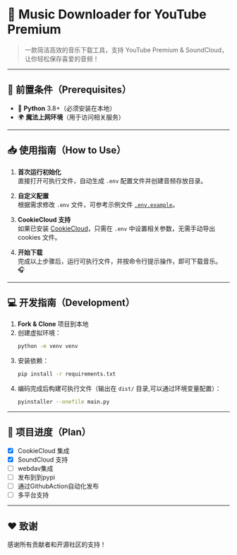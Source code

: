 # 🎵 Music Downloader for **YouTube Premium**
> 一款简洁高效的音乐下载工具，支持 YouTube Premium & SoundCloud，让你轻松保存喜爱的音频！  

---

## 🚀 前置条件（Prerequisites）
- 🐍 **Python** 3.8+（必须安装在本地）
- 🌍 **魔法上网环境**（用于访问相关服务）

---

## 📥 使用指南（How to Use）
1. **首次运行初始化**  
   直接打开可执行文件，自动生成 `.env` 配置文件并创建音频存放目录。  
   
2. **自定义配置**  
   根据需求修改 `.env` 文件，可参考示例文件 [`.env.example`](https://github.com/nichuanfang/ytm_downloader/blob/main/.env.example)。  

3. **CookieCloud 支持**  
   如果已安装 [CookieCloud](https://github.com/easychen/CookieCloud)，只需在 `.env` 中设置相关参数，无需手动导出 cookies 文件。  

4. **开始下载**  
   完成以上步骤后，运行可执行文件，并按命令行提示操作，即可下载音乐。 🎧

---

## 💻 开发指南（Development）
1. **Fork & Clone** 项目到本地  
2. 创建虚拟环境：  
   ```bash
   python -m venv venv
   ```
3. 安装依赖：  
   ```bash
   pip install -r requirements.txt
   ```
4. 编码完成后构建可执行文件（输出在 `dist/` 目录,可以通过环境变量配置）：  
   ```bash
   pyinstaller --onefile main.py
   ```

---

## 📅 项目进度（Plan）

- [x] CookieCloud 集成
- [x] SoundCloud 支持
- [ ] webdav集成
- [ ] 发布到到pypi
- [ ] 通过GithubAction自动化发布
- [ ] 多平台支持
---

## ❤️ 致谢
感谢所有贡献者和开源社区的支持！